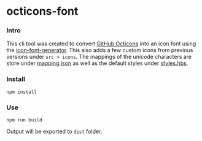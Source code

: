 # octicons-font

### Intro
This cli tool was created to convert [GitHub Octicons](https://github.com/primer/octicons/tree/master/lib/octicons_node) into  an icon font using the [icon-font-generator](https://github.com/Workshape/icon-font-generator). This also adds a few custom icons from previous versions under `src > icons`. The mappings of the unicode characters are store under [mapping.json](src/template/mapping.json) as well as the default styles under [styles.hbs](src/template/styles.hbs).

### Install

```
npm install
```

### Use

```
npm run build
```

Output will be exported to `dist` folder.